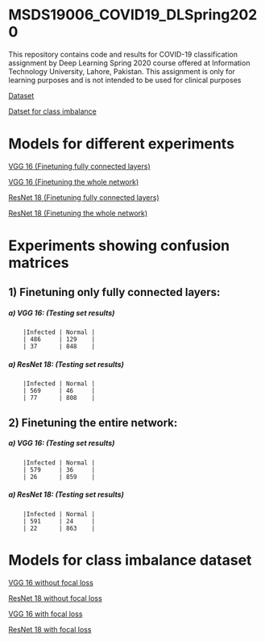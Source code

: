 # MSDS19006_COVID19_DLSpring2020
This repository contains code and results for COVID-19 classification assignment by Deep Learning Spring 2020 course offered at Information Technology University, Lahore, Pakistan. This assignment is only for learning purposes and is not intended to be used for clinical purposes


[Dataset](https://drive.google.com/drive/u/2/folders/1-FzZhQO9oHIT9SNOWYoKsuz7fe447vtR)


[Datset for class imbalance](https://drive.google.com/drive/u/2/folders/1-FzZhQO9oHIT9SNOWYoKsuz7fe447vtR)


# Models for different experiments
[VGG 16 (Finetuning fully connected layers)](https://drive.google.com/open?id=1169PhP-oXsVbuE77zl2uMLX0tfhEQfK0)

[VGG 16 (Finetuning the whole network)](https://drive.google.com/open?id=1-r3yqkUAkfcxSEga8EzfvPrfRD4mhEyb)

[ResNet 18 (Finetuning fully connected layers)](https://drive.google.com/open?id=12QLco6YjpR9AlJllRgMaf7xpAxy7HSt3)

[ResNet 18 (Finetuning the whole network)](https://drive.google.com/open?id=1WDZ2Cn8ifS9M17YKKVoU9ZxELCRWQn36)


# Experiments showing confusion matrices

## 1) Finetuning only fully connected layers:
#####   a) VGG 16: (Testing set results)
        |Infected | Normal |
        | 486     | 129    |
        | 37      | 848    |
       
#####   a) ResNet 18: (Testing set results)
        |Infected | Normal |
        | 569     | 46     |
        | 77      | 808    |

## 2) Finetuning the entire network:
#####   a) VGG 16: (Testing set results)
        |Infected | Normal |
        | 579     | 36     |
        | 26      | 859    |
       
#####   a) ResNet 18: (Testing set results)
        |Infected | Normal |
        | 591     | 24     |
        | 22      | 863    |




# Models for class imbalance dataset
[VGG 16 without focal loss](https://drive.google.com/open?id=19rnpES2_eCc1hn9P1yXs6qi9nW1fff4-)

[ResNet 18 without focal loss](https://drive.google.com/open?id=1rath-cgyO7LOeMBR83d6fQ4Mjl0_iowF)

[VGG 16 with focal loss](https://drive.google.com/open?id=1Nbiyc_XLxAANYBTo70qA06CpezOow8aG)

[ResNet 18 with focal loss](https://drive.google.com/open?id=1PYMm63H-p2mulAELC-ePqvn92ieK5kQw)
